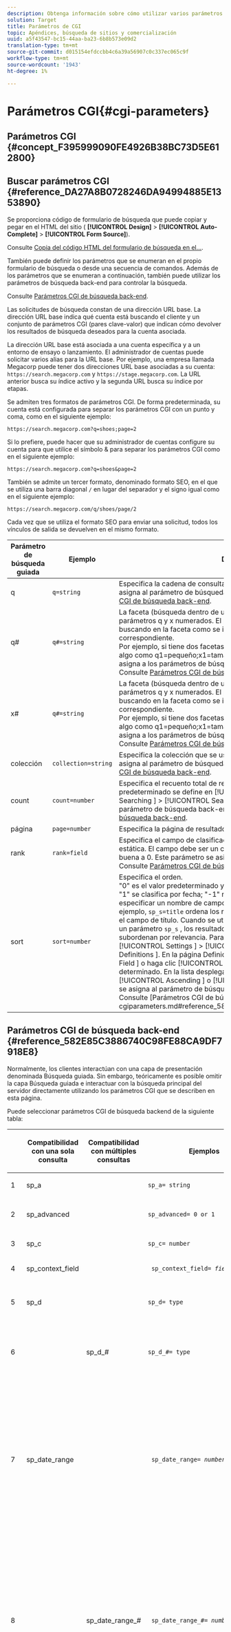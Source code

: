 ```yaml
---
description: Obtenga información sobre cómo utilizar varios parámetros CGI.
solution: Target
title: Parámetros de CGI
topic: Apéndices, búsqueda de sitios y comercialización
uuid: a5f43547-bc15-44aa-ba23-6b8b573e09d2
translation-type: tm+mt
source-git-commit: d015154efdccbb4c6a39a56907c0c337ec065c9f
workflow-type: tm+mt
source-wordcount: '1943'
ht-degree: 1%

---
```



# Parámetros CGI{#cgi-parameters}

## Parámetros CGI {#concept_F395999090FE4926B38BC73D5E612800}

## Buscar parámetros CGI {#reference_DA27A8B0728246DA94994885E1353890}

Se proporciona código de formulario de búsqueda que puede copiar y pegar en el HTML del sitio ( **[!UICONTROL Design]** > **[!UICONTROL Auto-Complete]** > **[!UICONTROL Form Source]**).

Consulte [Copia del código HTML del formulario de búsqueda en el...](../c-about-auto-complete.md#task_A3A01EA800F24C0AA33902387E0362C7).

También puede definir los parámetros que se enumeran en el propio formulario de búsqueda o desde una secuencia de comandos. Además de los parámetros que se enumeran a continuación, también puede utilizar los parámetros de búsqueda back-end para controlar la búsqueda.

Consulte [Parámetros CGI de búsqueda back-end](../c-appendices/c-cgiparameters.md#reference_582E85C3886740C98FE88CA9DF7918E8).

Las solicitudes de búsqueda constan de una dirección URL base. La dirección URL base indica qué cuenta está buscando el cliente y un conjunto de parámetros CGI (pares clave-valor) que indican cómo devolver los resultados de búsqueda deseados para la cuenta asociada.

La dirección URL base está asociada a una cuenta específica y a un entorno de ensayo o lanzamiento. El administrador de cuentas puede solicitar varios alias para la URL base. Por ejemplo, una empresa llamada Megacorp puede tener dos direcciones URL base asociadas a su cuenta: `https://search.megacorp.com` y `https://stage.megacorp.com`. La URL anterior busca su índice activo y la segunda URL busca su índice por etapas.

Se admiten tres formatos de parámetros CGI. De forma predeterminada, su cuenta está configurada para separar los parámetros CGI con un punto y coma, como en el siguiente ejemplo:

`https://search.megacorp.com?q=shoes;page=2`

Si lo prefiere, puede hacer que su administrador de cuentas configure su cuenta para que utilice el símbolo &amp; para separar los parámetros CGI como en el siguiente ejemplo:

`https://search.megacorp.com?q=shoes&page=2`

También se admite un tercer formato, denominado formato SEO, en el que se utiliza una barra diagonal `/` en lugar del separador y el signo igual como en el siguiente ejemplo:

`https://search.megacorp.com/q/shoes/page/2`

Cada vez que se utiliza el formato SEO para enviar una solicitud, todos los vínculos de salida se devuelven en el mismo formato.

| Parámetro de búsqueda guiada | Ejemplo | Descripción |
|--- |--- |--- |
| q | `q=string` | Especifica la cadena de consulta para la búsqueda. Este parámetro se asigna al parámetro de búsqueda back-end `sp_q` .  Consulte [Parámetros CGI de búsqueda back-end](../c-appendices/c-cgiparameters.md#reference_582E85C3886740C98FE88CA9DF7918E8). |
| q# | `q#=string` | La faceta (búsqueda dentro de un campo determinado) se realiza mediante parámetros q y x numerados.  El parámetro q define el término que está buscando en la faceta como se indica en el parámetro x numerado correspondiente.<br>Por ejemplo, si tiene dos facetas con nombres tamaño y color, puede tener algo como q1=pequeño;x1=tamaño;q2=rojo;x2=color.  Este parámetro se asigna a los parámetros de búsqueda back-end `sp_q_exact_#`.  <br>Consulte  [Parámetros CGI de búsqueda back-end](../c-appendices/c-cgiparameters.md#reference_582E85C3886740C98FE88CA9DF7918E8). |
| x# | `q#=string` | La faceta (búsqueda dentro de un campo determinado) se realiza mediante parámetros q y x numerados.  El parámetro q define el término que está buscando en la faceta como se indica en el parámetro x numerado correspondiente. <br>Por ejemplo, si tiene dos facetas con nombres tamaño y color, puede tener algo como q1=pequeño;x1=tamaño;q2=rojo;x2=color.  Este parámetro se asigna a los parámetros de búsqueda back-end `sp_x_#`.  <br>Consulte  [Parámetros CGI de búsqueda back-end](../c-appendices/c-cgiparameters.md#reference_582E85C3886740C98FE88CA9DF7918E8). |
| colección | `collection=string` | Especifica la colección que se usará para la búsqueda.  Este parámetro se asigna al parámetro de búsqueda back-end `sp_k` .  Consulte [Parámetros CGI de búsqueda back-end](../c-appendices/c-cgiparameters.md#reference_582E85C3886740C98FE88CA9DF7918E8). |
| count | `count=number` | Especifica el recuento total de resultados que se muestran.  El valor predeterminado se define en [!UICONTROL Settings ] > [!UICONTROL Searching ] > [!UICONTROL Searches ]. .  Este parámetro se asigna al parámetro de búsqueda back-end `sp_c` .  Consulte [Parámetros CGI de búsqueda back-end](../c-appendices/c-cgiparameters.md#reference_582E85C3886740C98FE88CA9DF7918E8). |
| página | `page=number` | Especifica la página de resultados que se devuelven. |
| rank | `rank=field` | Especifica el campo de clasificación que se utilizará para la clasificación estática.  El campo debe ser un campo de tipo Clasificación con relevancia buena a 0.  Este parámetro se asigna al parámetro back-end `sp_sr` .  Consulte [Parámetros CGI de búsqueda back-end](../c-appendices/c-cgiparameters.md#reference_582E85C3886740C98FE88CA9DF7918E8). |
| sort | `sort=number` | Especifica el orden.<br>&quot;0&quot; es el valor predeterminado y se ordena por puntuación de relevancia; &quot;1&quot; se clasifica por fecha; &quot;-1&quot; no se ordena.  Los usuarios pueden especificar un nombre de campo para el valor del parámetro `sp_s`.  Por ejemplo, `sp_s=title` ordena los resultados según los valores contenidos en el campo de título. Cuando se utiliza un nombre de campo para el valor de un parámetro ` sp_s ` , los resultados se ordenan por ese campo y luego se subordenan por relevancia.  Para habilitar esta función, haga clic en [!UICONTROL Settings ] > [!UICONTROL Metadata ] > [!UICONTROL Definitions ]. En la página Definiciones , haga clic [!UICONTROL Add New Field ] o haga clic [!UICONTROL Edit ] para un nombre de campo determinado. En la lista desplegable [!UICONTROL Sorting ], seleccione [!UICONTROL Ascending ] o [!UICONTROL Descending ]. Este parámetro se asigna al parámetro de búsqueda back-end `sp_s` . <br>Consulte  [Parámetros CGI de búsqueda back-end].(../c-appendices/c-cgiparameters.md#reference_582E85C3886740C98FE88CA9DF7918E8). |

## Parámetros CGI de búsqueda back-end {#reference_582E85C3886740C98FE88CA9DF7918E8}

Normalmente, los clientes interactúan con una capa de presentación denominada Búsqueda guiada. Sin embargo, teóricamente es posible omitir la capa Búsqueda guiada e interactuar con la búsqueda principal del servidor directamente utilizando los parámetros CGI que se describen en esta página.

Puede seleccionar parámetros CGI de búsqueda backend de la siguiente tabla:
<table> 
 <thead> 
  <tr> 
   <th colname="col1" class="entry"> </th> 
   <th colname="col2" class="entry"> <p>Compatibilidad con una sola consulta </p> </th> 
   <th colname="col03" class="entry"> <p>Compatibilidad con múltiples consultas </p> </th> 
   <th colname="col3" class="entry"> <p>Ejemplos </p> </th> 
   <th colname="col4" class="entry"> <p>Descripción </p> </th> 
  </tr> 
 </thead>
 <tbody> 
  <tr> 
   <td colname="col1"> <p>1 </p> </td> 
   <td colname="col2"> <p>sp_a </p> </td> 
   <td colname="col03"> <p> </p> </td> 
   <td colname="col3"> <p> <code>sp_a= string </code> </p> </td> 
   <td colname="col4"> <p>Especifica la cadena del número de cuenta. Este parámetro es obligatorio y debe ser una cadena de número de cuenta válida. Puede encontrar la cadena del número de cuenta en <span class="uicontrol"> Configuración </span> &gt; <span class="uicontrol"> Opciones de cuenta </span> &gt; <span class="uicontrol"> Configuración de cuenta </span>. </p> </td> 
  </tr> 
  <tr> 
   <td colname="col1"> <p>2 </p> </td> 
   <td colname="col2"> <p>sp_advanced </p> </td> 
   <td colname="col03"> <p> </p> </td> 
   <td colname="col3"> <p> <code>sp_advanced= 0 or 1 </code> </p> </td> 
   <td colname="col4"> <p>Si <code>sp_advanced=1 </code> se envía con una consulta, todo el código entre la etiqueta <code>&lt;search-if-advanced&gt; </code> y la etiqueta <code>&lt;/search-if-advanced&gt; </code> en la plantilla de búsqueda se utiliza para el formulario de búsqueda. Se ignorará todo el código entre la etiqueta <code>&lt;search-if-not-advanced&gt; </code> y la etiqueta <code>&lt;/search-if-not-advanced&gt; </code>. Si se envía <code>sp_advanced=0 </code> (o cualquier otro valor), se ignora el bloque de plantilla &lt;search-if-advanced&gt; y se utiliza el bloque de plantilla &lt;search-if-not-advanced&gt; . </p> </td> 
  </tr> 
  <tr> 
   <td colname="col1"> <p>3 </p> </td> 
   <td colname="col2"> <p>sp_c </p> </td> 
   <td colname="col03"> <p> </p> </td> 
   <td colname="col3"> <p> <code>sp_c= number </code> </p> </td> 
   <td colname="col4"> <p>Especifica el recuento total de resultados que se van a mostrar. El valor predeterminado es 10. </p> </td> 
  </tr> 
  <tr> 
   <td colname="col1"> <p>4 </p> </td> 
   <td colname="col2"> <p>sp_context_field </p> </td> 
   <td colname="col03"> <p> </p> </td> 
   <td colname="col3"> <p> <code> sp_context_field= <i>field</i> </code> </p> </td> 
   <td colname="col4"> <p>Recopila información contextual para el campo dado. La información recopilada se muestra en los resultados de búsqueda mediante la etiqueta de plantilla <code>&lt;search-context&gt; </code>. El valor predeterminado es <code>body </code>. </p> </td> 
  </tr> 
  <tr> 
   <td colname="col1"> <p>5 </p> </td> 
   <td colname="col2"> <p>sp_d </p> </td> 
   <td colname="col03"> <p> </p> </td> 
   <td colname="col3"> <p> <code>sp_d= type </code> </p> </td> 
   <td colname="col4"> <p>Especifica el tipo de búsqueda de intervalo de fechas que se va a realizar. Los valores posibles de tipo son cualquiera, lo que significa que no realice búsquedas de intervalos de fechas, personalizadas, lo que indica que el valor de <code>sp_date_range </code> debe utilizarse para determinar las fechas de búsqueda y específicas, lo que indica que los valores de <code>sp_start_day </code>, <code>sp_start_month </code>, <code>sp_start_year </code>, <code>sp_end_day </code>, <code>sp_end_month </code> y <code>sp_end_year </code> se utilizan para determinar el intervalo de fechas que se buscará. <code>sp_d </code> solo es necesario si el formulario de búsqueda contiene la opción de buscar por un intervalo personalizado (a modo de  <code>sp_date_range </code>) o por un intervalo de fechas de inicio y finalización específico. </p> </td> 
  </tr> 
  <tr> 
   <td colname="col1"> <p>6 </p> </td> 
   <td colname="col2"> <p> </p> </td> 
   <td colname="col03"> <p> sp_d_# </p> </td> 
   <td colname="col3"> <p> <code>sp_d_#= type </code> </p> </td> 
   <td colname="col4"> <p>Especifica el tipo de intervalo de fechas que se busca para la consulta <code>sp_q_# </code> correspondiente. El "#" se sustituye por un número entre 1 y 16 (por ejemplo, <code>sp_d_8 </code>, se aplica a la consulta numerada <code>sp_q_8 </code>). </p> <p>Puede establecer <code>type </code> en cualquier, lo que significa que no realice búsquedas de intervalos de fechas personalizadas, lo que indica que el valor de <code>sp_date_range_# </code> se utiliza para determinar las fechas de búsqueda y específico, lo que indica que los valores de <code>sp_q_min_day_# </code>, <code>sp_q_min_month_# </code>, <code>sp_q_min_year_# </code>, <code>sp_q_max_day_# </code>, <code>sp_q_max_month_# </code> y <code>sp_q_max_year_# </code> deben utilizarse para determinar el intervalo de fechas. El uso de <code>sp_d_# </code> solo es necesario si el formulario de búsqueda contiene la opción de buscar por un intervalo personalizado (mediante <code>sp_date_range_# </code>) o por un intervalo de fechas de inicio y finalización específico. </p> </td> 
  </tr> 
  <tr> 
   <td colname="col1"> <p>7 </p> </td> 
   <td colname="col2"> <p>sp_date_range </p> </td> 
   <td colname="col03"> <p> </p> </td> 
   <td colname="col3"> <p> <code> sp_date_range= <i>number</i> </code> </p> </td> 
   <td colname="col4"> <p>Especifica un intervalo de fechas predefinido que se aplicará a la búsqueda. Los valores buenos que son iguales o iguales a cero especifican el número de días que se buscarán antes de hoy; por ejemplo, un valor de "0" especifica "hoy", un valor de "1" especifica "hoy y ayer", un valor de "30" especifica "en los últimos 30 días", etc. </p> <p>Los valores por debajo de cero especifican un intervalo personalizado de la siguiente manera: </p> <p>-1 = "Ninguno", del mismo modo que se especifica sin intervalo de fechas. </p> <p>-2 = "Esta semana", que busca de domingo a sábado de la semana actual. </p> <p>-3 = "Última semana", que busca de domingo a sábado de la semana anterior a la semana actual. </p> <p>-4 = "Este mes", que busca fechas dentro del mes actual. </p> <p>-5 = "Último mes", que busca fechas dentro del mes anterior al mes actual. </p> <p>-6 = "Este año", que busca fechas dentro del año actual. </p> <p>-7 = "Último año", que busca fechas dentro del año anterior al año actual. </p> </td> 
  </tr> 
  <tr> 
   <td colname="col1"> <p>8 </p> </td> 
   <td colname="col2"> <p> </p> </td> 
   <td colname="col03"> <p>sp_date_range_# </p> </td> 
   <td colname="col3"> <p> <code> sp_date_range_#= <i>number</i> </code> </p> </td> 
   <td colname="col4"> <p>Especifica un intervalo de fechas predefinido para aplicar a la consulta <code>sp_q_# </code> correspondiente. El "#" se sustituye por un número entre 1 y 16 (por ejemplo, <code>sp_date_range_8 </code>, se aplica a la consulta numerada <code>sp_q_8 </code>). </p> <p>Los valores buenos o iguales a cero especifican la cantidad de días que se buscarán antes de hoy. Por ejemplo, un valor de 0 especifica hoy; un valor de 1 especifica hoy y ayer; un valor de 30 especifica en los últimos 30 días, etc. </p> <p>Los valores por debajo de cero especifican un intervalo personalizado de la siguiente manera: </p> <p>-1 = "Ninguno", del mismo modo que se especifica sin intervalo de fechas. </p> <p>-2 = "Esta semana", que busca de domingo a sábado de la semana actual. </p> <p>-3 = "Última semana", que busca de domingo a sábado de la semana anterior a la semana actual. </p> <p>-4 = "Este mes", que busca fechas dentro del mes actual. </p> <p>-5 = "Último mes", que busca fechas dentro del mes anterior al mes actual. </p> <p>-6 = "Este año", que busca fechas dentro del año actual. </p> <p>-7 = "Último año", que busca fechas dentro del año anterior al año actual. </p> </td> 
  </tr> 
  <tr> 
   <td colname="col1"> <p>9 </p> </td> 
   <td colname="col2"> <p>sp_dedupe_field </p> </td> 
   <td colname="col03"> <p> </p> </td> 
   <td colname="col3"> <p> <code> sp_dedupe_field= <i>fieldname</i> </code> </p> </td> 
   <td colname="col4"> <p>Especifica un solo campo en el que se van a desduplicar los resultados de búsqueda. Todos los resultados duplicados en ese campo se eliminan de los resultados de búsqueda. Por ejemplo, si para <code>sp_dedupe_field=title </code>, solo se muestra el resultado superior de un título determinado en los resultados de búsqueda (no hay dos resultados que tengan un contenido de campo de título idéntico). Para los campos de tipo multivalor (lista de permitidos), se utiliza todo el contenido del campo para la comparación. Solo se puede especificar un campo. No se permite un "calificador de tabla" en el nombre del campo. </p> </td> 
  </tr> 
  <tr> 
   <td colname="col1"> <p>10 </p> </td> 
   <td colname="col2"> <p>sp_e </p> </td> 
   <td colname="col03"> <p> </p> </td> 
   <td colname="col3"> <p> <code>sp_e= number </code> </p> </td> 
   <td colname="col4"> <p>Especifica que la expansión automática de caracteres comodín debe realizarse para cualquier palabra de la cadena de consulta con más de caracteres numéricos. En otras palabras, <code>sp_e=5 </code> especifica que las palabras con 5 o más caracteres, como "consulta" o "número", deben expandirse con el carácter comodín '*', lo que hace que la búsqueda sea equivalente a la búsqueda de "consulta*" o "número*". Las palabras con menos caracteres no se expanden, por lo que la búsqueda de "palabra" no tendría expansión automática de caracteres comodín. </p> </td> 
  </tr> 
  <tr> 
   <td colname="col1"> <p>11 </p> </td> 
   <td colname="col2"> <p> </p> </td> 
   <td colname="col03"> <p> sp_e_# </p> </td> 
   <td colname="col3"> <p> <code>sp_e_#= number </code> </p> </td> 
   <td colname="col4"> <p>Especifica que la expansión automática de caracteres comodín tiene lugar para cualquier palabra de la cadena de consulta <code>sp_q_# </code> correspondiente con más de caracteres numéricos. En otras palabras, <code>sp_e_2=5 </code> especifica que las palabras con cinco o más caracteres en la cadena de consulta <code>sp_q_2 </code>, como "consulta" o "número", deben expandirse con el carácter comodín ' <code>* </code>', lo que hace que la búsqueda sea equivalente a la búsqueda de "consulta*" o "número*". Las palabras con menos caracteres no se expanden, por lo que una búsqueda de "palabra" en <code>sp_q_2 </code> no tendría expansión automática de comodín. </p> </td> 
  </tr> 
  <tr> 
   <td colname="col1"> <p>12 </p> </td> 
   <td colname="col2"> <p>sp_end_day, sp_end_month, sp_end_year </p> </td> 
   <td colname="col03"> <p> </p> </td> 
   <td colname="col3"> <p> <code> sp_end_day= <i>number</i>,sp_end_month= <i>number</i>, sp_end_year= <i>number</i> </code> </p> </td> 
   <td colname="col4"> <p>Este triplete de valores especifica el intervalo de fechas de finalización de la búsqueda y debe proporcionarse como un conjunto. </p> </td> 
  </tr> 
  <tr> 
   <td colname="col1"> <p>13 </p> </td> 
   <td colname="col2"> <p>sp_f </p> </td> 
   <td colname="col03"> <p> </p> </td> 
   <td colname="col3"> <p> <code>sp_f= string </code> </p> </td> 
   <td colname="col4"> <p>Especifica el conjunto de caracteres de las cadenas de parámetros de consulta (como <code>sp_q </code>). Esta cadena siempre debe coincidir con el conjunto de caracteres de la página que contiene el formulario de búsqueda. </p> </td> 
  </tr> 
  <tr> 
   <td colname="col1"> <p>14 </p> </td> 
   <td colname="col2"> <p>sp_field_table </p> </td> 
   <td colname="col03"> <p> </p> </td> 
   <td colname="col3"> <p> <code> sp_field_ table=table: field,field... </code> </p> </td> 
   <td colname="col4"> <p>Define una tabla de datos lógica que consta de los campos dados. Por ejemplo, una tabla denominada "elementos" que consta de los campos "color", "tamaño" y "precio" se definiría de la siguiente manera: </p> <p> <code>sp_field_table=items:color,size,price </code> </p> <p>Las tablas lógicas son más útiles junto con los campos que tienen activada la opción "Listas de permitidos" (en <span class="uicontrol"> Configuración </span> &gt; <span class="uicontrol"> Metadatos </span> &gt; <span class="uicontrol"> Definiciones </span>). Todos los parámetros de CGI y las etiquetas de plantilla que toman un nombre de campo como valor pueden especificar opcionalmente un nombre de tabla seguido de "." antes del nombre del campo (por ejemplo, <code>sp_x_1=tablename.fieldname </code>). </p> <p>Por ejemplo, para realizar una búsqueda de documentos que contengan uno o más elementos "rojos" de tamaño "grande" (donde los elementos se representan como filas paralelas de metadatos), puede utilizar lo siguiente: </p> <p> <code> sp_q_exact_1=red&amp;sp_x_1=items.color&amp; sp_q_exact_2=large&amp;sp_x_2=items.size&amp;sp_field_table=items:color,size,price </code> </p> </td> 
  </tr> 
  <tr> 
   <td colname="col1"> <p>15 </p> </td> 
   <td colname="col2"> sp_i </td> 
   <td colname="col03"> <p> </p> </td> 
   <td colname="col3"> <p> </p></td><td colname="col4"><p></p><p></p><p><code>sp_i=1 </code><code>sp_i=2 </code></p></td></tr><tr><td colname="col1"><p></p></td><td colname="col2"><p></p></td><td colname="col03"><p></p></td><td colname="col3"><p><code>sp_k= string </code></p></td><td colname="col4"><p></p><p></p></td></tr><tr><td colname="col1"><p></p></td><td colname="col2"><p></p></td><td colname="col03"><p></p></td><td colname="col3"><p><code>sp_l= string </code></p></td><td colname="col4"><p><code>sp_q </code><code>string </code></p></td></tr><tr><td colname="col1"><p></p></td><td colname="col2"><p></p></td><td colname="col03"><p></p></td><td colname="col3"><p><code>sp_literal= 0 or 1 </code></p></td><td colname="col4"><p><code>sp_literal=1 </code></p><p><code>sp_literal=0 </code></p><p></p></td></tr><tr><td colname="col1"><p></p></td><td colname="col2"><p></p></td><td colname="col03"><p></p></td><td colname="col3"><p><code>sp_m= number </code></p></td><td colname="col4"><p></p></td></tr><tr><td colname="col1"><p></p></td><td colname="col2"><p></p></td><td colname="col03"><p></p></td><td colname="col3"><p><code>sp_n= number </code></p></td><td colname="col4"><p></p></td></tr><tr><td colname="col1"><p></p></td><td colname="col2"><p></p></td><td colname="col03"><p></p></td><td colname="col3"><p><code>sp_not_found_page= url </code></p></td><td colname="col4"><p></p></td></tr><tr><td colname="col1"><p></p></td><td colname="col2"><p></p></td><td colname="col03"><p></p></td><td colname="col3"><p><code>sp_p= any/all/phrase </code></p></td><td colname="col4"><p><code>any </code><code>all </code><code>phrase </code></p><p><code>phrase </code><code>all </code><code>sp_p </code></p><p></p><p></p><p><code>sp_p </code></p><p></p></td></tr><tr><td colname="col1"><p></p></td><td colname="col2"><p></p></td><td colname="col03"><p></p></td><td colname="col3"><p><code>sp_p_#= any/all/phrase </code></p></td><td colname="col4"><p><code>sp_q_# </code><code>sp_p_8 </code><code>sp_q_8 </code><code>any </code><code>all </code><code>phrase </code></p><p><code>all </code><code>phrase </code><code>sp_p_# </code><code>any </code></p></td></tr><tr><td colname="col1"><p></p></td><td colname="col2"><p></p></td><td colname="col03"><p></p></td><td colname="col3"><p><code> sp_pt= <i>exact/equivalent/compatible</i> </code></p></td><td colname="col4"><p><code>exact </code><code>equivalent </code><code>compatible </code><code>sp_p </code><code>exact </code><code>sp_p </code><code>all </code><code>phrase </code><code>equivalent </code><code>sp_pt </code><code>compatible </code></p></td></tr><tr><td colname="col1"><p></p></td><td colname="col2"><p></p></td><td colname="col03"><p></p></td><td colname="col3"><p><code> sp_pt_#= <i>exact/equivalent/compatible</i> </code></p></td><td colname="col4"><p><code>sp_q_# </code><code>sp_p_8 </code><code>sp_q_8 </code><code>exact </code><code>equivalent </code><code>exact </code><code>compatible </code><code>sp_p_# </code><code>exact </code><code>sp_p_# </code><code>equivalent </code><code>sp_pt_# </code><code>compatible </code></p></td></tr><tr><td colname="col1"><p></p></td><td colname="col2"><p></p></td><td colname="col03"><p></p></td><td colname="col3"><p><code>sp_q= string </code></p></td><td colname="col4"><p></p></td></tr><tr><td colname="col1"><p></p></td><td colname="col2"><p></p></td><td colname="col03"><p></p></td><td colname="col3"><p><code>sp_q_#= text </code></p></td><td colname="col4"><p><code>sp_q_# </code><code>sp_q_1 </code><code>sp_q_16 </code></p><p></p><p><code class="syntax html"> Search&nbsp;for:&nbsp;&lt;input&nbsp;type="text"&nbsp;name="sp_q"&nbsp;value="great"&gt; 
      Search&nbsp;for:&nbsp;&lt;input&nbsp;type="text"&nbsp;name="sp_q_1"&nbsp;value="books"&gt; </code></p></td></tr><tr><td colname="col1"><p></p></td><td colname="col2"><p></p></td><td colname="col03"><p></p></td><td colname="col3"><p><code>sp_q_day= integer value </code></p><p><code>sp_q_month= integer value </code></p><p><code>sp_q_year= integer value </code></p><p><code>sp_q_day_#= integer value </code></p><p><code>sp_q_month_#= integer value </code></p><p><code>sp_q_year_#= integer value </code></p></td><td colname="col4"><p><code>sp_q_day </code><code>sp_q_month </code><code>sp_q_year </code><code>sp_q </code></p><p><code># </code><code>sp_q_day_6 </code><code>sp_q_6 </code></p><p><code>PublishDate </code></p><p><code class="syntax html"> &lt;input&nbsp;type="hidden"&nbsp;name="sp_x_1"&nbsp;value="PublishDate"&gt; Search&nbsp;for:&nbsp;&lt;input&nbsp;type="text"&nbsp;name="sp_q"&nbsp;value="orange"&gt;On&nbsp;:&nbsp;&lt;input&nbsp;type="text"&nbsp;name="sp_q_day_1"&nbsp;size="2"&nbsp;value="1"&gt;&nbsp;Day&lt;input&nbsp;type="text"&nbsp;name="sp_q_month_1"&nbsp;size="2"&nbsp;value="1"&gt;&nbsp;Month &lt;input&nbsp;type="text"&nbsp;name="sp_q_year_1"&nbsp;size="4"&nbsp;value="2000"&gt;&nbsp;Year&nbsp; </code></p></td></tr><tr><td colname="col1"><p></p></td><td colname="col2"><p></p></td><td colname="col03"><p></p></td><td colname="col3"><p><code> sp_q_location=<i>latitude/longitude</i> OR <i>areacode</i> OR <i>zipcode</i> </code></p><p><code> sp_q_location_#= <i>latitude/longitude</i> OR <i>areacode</i> OR <i>zipcode</i> </code></p></td><td colname="col4"><p><code>sp_q_location </code><code>sp_q_location_# </code><code># </code></p><p></p><p></p></td></tr><tr><td colname="col1"><p></p></td><td colname="col2"><p></p></td><td colname="col03"><p></p></td><td colname="col3"><p><code> sp_q_max_relevant_distance= <i>value</i> </code></p><p><code> sp_q_max_relevant_distance_#= <i>value</i> </code></p></td><td colname="col4"><p><code>sp_q_max_relevant_distance </code><code>sp_q_max_relevant_distance_# </code><code># </code></p><p><code>sp_q_max_relevant_distance </code></p><p><code>sp_q_max_relevant_distance_# </code></p><p></p></td></tr><tr><td colname="col1"><p></p></td><td colname="col2"><p></p><p></p></td><td colname="col03"><p></p><p></p></td><td colname="col3"><p><code> sp_q_min_day=<i>integer value</i> </code></p><p><code> sp_q_min_month=<i>integer value</i> </code></p><p><code> sp_q_min_year=<i>integer value</i> </code></p><p><code> sp_q_max_day=<i>integer value</i> </code></p><p><code> sp_q_max_month=<i>integer value</i> </code></p><p><code> sp_q_max_year=<i>integer value</i> </code></p><p><code> sp_q_min_day_#=<i>integer value</i> </code></p><p><code> sp_q_min_month_#=<i>integer value</i> </code></p><p><code> sp_q_min_year_#=<i>integer value</i> </code></p><p><code> sp_q_max_day_#=<i>integer value</i> </code></p><p><code> sp_q_max_month_#=<i>integer value</i> </code></p><p><code> sp_q_max_year_#=<i>integer value</i> </code></p></td><td colname="col4"><p><code>sp_q_min_day </code><code>sp_q_min_month </code><code>sp_q_min_year </code><code>sp_q_max_day </code><code>sp_q_max_month </code><code>sp_q </code></p><p><code># </code><code>sp_q_min_day_6 </code><code>sp_q_6 </code></p><p></p><p><code>PublishDate </code></p><p><code class="syntax html"> &lt;input&nbsp;type="hidden"&nbsp;name="sp_x_1"&nbsp;value="PublishDate"&gt;Search&nbsp;for:&nbsp;&lt;input&nbsp;type="text"&nbsp;name="sp_q"&nbsp;value="orange"&gt;Between:&nbsp;&lt;input&nbsp;type="text"&nbsp;name="sp_q_min_day_1"&nbsp;size="2"&nbsp;value="1"&gt;&nbsp;Start&nbsp;Day&lt;input&nbsp;type="text"&nbsp;name="sp_q_min_month_1"&nbsp;size="2"&nbsp;value="1"&gt;&nbsp;Start&nbsp;Month 
      &lt;input&nbsp;type="text"&nbsp;name="sp_q_min_year_1"&nbsp;size="4"&nbsp;value="2000"&gt;&nbsp;Start&nbsp;Year 
      And:&nbsp;&lt;input&nbsp;type="text"&nbsp;name="sp_q_max_day_1"&nbsp;size="2"&nbsp;value="31"&gt;&nbsp;End&nbsp;Day 
      &lt;input&nbsp;type="text"&nbsp;name="sp_q_max_month_1"&nbsp;size="2"&nbsp;value="12"&gt;&nbsp;End&nbsp;Month 
      &lt;input&nbsp;type="text"&nbsp;name="sp_q_max_year_1"&nbsp;size="4"&nbsp;value="2000"&gt;&nbsp;End&nbsp;Year </code></p></td></tr><tr><td colname="col1"><p></p></td><td colname="col2"><p></p></td><td colname="col03"><p></p></td><td colname="col3"><p><code>sp_q_min= value </code></p><p><code>sp_q_max= value </code></p><p><code>sp_q_min_#= value </code></p><p><code>sp_q_max_#= value </code></p><p><code>sp_q_exact_#=value </code></p></td><td colname="col4"><p><code>sp_q_min </code><code>sp_q_max </code><code>sp_q_exact </code><code>sp_q </code></p><p><code># </code><code>sp_q_min_8 </code><code>sp_q_8 </code></p><p><code>sp_q_exact_# </code><code>sp_q_min_# </code><code>sp_q_max_# </code><code>sp_q_exact_# </code><code>sp_q_min_# </code><code>sp_q_max_# </code></p><p><code>sp_q_min_# </code><code>sp_q_max_# </code><code>sp_q_exact_# </code><code>...&amp;sp_q_exact_1=green|red&amp;sp_x_1=color </code></p></td></tr><tr><td colname="col1"><p></p></td><td colname="col2"><p></p></td><td colname="col03"><p></p></td><td colname="col3"><p><code>sp_q_nocp= 1 or 0 </code></p><p><code>sp_q_nocp_#= 1 or 0 </code></p></td><td colname="col4"><p><code>0 </code></p><p><code>1 </code></p><p><code>sp_q_nocp </code><code>sp_q </code><code># </code><code>sp_q_nocp_8 </code><code>sp_q_8 </code></p><p></p></td></tr><tr><td colname="col1"><p></p></td><td colname="col2"><p></p></td><td colname="col03"><p></p></td><td colname="col3"><p><code>sp_q_required= 1 or 0 or -1 </code></p><p><code>sp_q_required_#= 1 or 0 or -1 </code></p></td><td colname="col4"><p></p><p><code>sp_q_required </code><code>sp_q </code></p><p><code># </code><code>sp_q_required_8 </code><code>sp_q_8 </code></p><p></p><p><code class="syntax html"> &lt;input&nbsp;type="hidden"&nbsp;name="sp_x_1"&nbsp;value="platform"&gt; 
      Search&nbsp;for:&nbsp;&lt;input&nbsp;type="text"&nbsp;name="sp_q"&nbsp;value="calc"&gt; 
      Exclude:&nbsp;&lt;input&nbsp;type="text"&nbsp;name="sp_q_1"&nbsp;value="mac&nbsp;win&nbsp;all"&gt; 
      &lt;input&nbsp;type="hidden"&nbsp;name="sp_q_required_1"&nbsp;value="-1"&gt; </code></p></td></tr><tr><td colname="col1"><p></p></td><td colname="col2"><p></p></td><td colname="col03"><p></p></td><td colname="col3"><p><code> sp_redirect_ 
      if_one_result= <i>0 or 1</i> </code></p></td><td colname="col4"><p></p></td></tr><tr><td colname="col1"><p></p></td><td colname="col2"><p></p></td><td colname="col03"><p></p></td><td colname="col3"><p><code>sp_referrer= url </code></p></td><td colname="col4"><p></p><p></p></td></tr><tr><td colname="col1"><p></p></td><td colname="col2"><p></p></td><td colname="col03"><p></p></td><td colname="col3"><p></p></td><td colname="col4"><p><code>ro </code></p><p></p><p><code>sp_ro=body:10 </code></p><p></p><p><code>sp_ro=body:9|title:9 </code></p><p><p><code>sp_ro=title:10 </code><code>title </code><code>sp_ro </code><code>sp_ro </code></p></p><p></p><p></p></td></tr><tr><td colname="col1"><p></p></td><td colname="col2"><p></p></td><td colname="col03"><p></p></td><td colname="col3"><p><code>sp_s= number </code></p></td><td colname="col4"><p></p><p><code>sp_s </code><code>sp_s=title </code><code>sp_s </code></p><p></p><p><code>sp_s </code></p><p><code class="syntax html"> &lt;input&nbsp;type="hidden"&nbsp;name="sp_s"&nbsp;value="artist"&gt; 
      &lt;input&nbsp;type="hidden"&nbsp;name="sp_s"&nbsp;value="album"&gt; 
      &lt;input&nbsp;type="hidden"&nbsp;name="sp_s"&nbsp;value="track"&gt; 
      Search&nbsp;for:&nbsp;&lt;input&nbsp;type="text"&nbsp;name="sp_q"&nbsp;value="Music&nbsp;Search"&gt; </code></p><p><code>sp_field_table </code></p><p></p><p></p></td></tr><tr><td colname="col1"><p></p></td><td colname="col2"><p></p></td><td colname="col03"><p></p></td><td colname="col3"><p><code>sp_sr= field </code></p></td><td colname="col4"><p><code>sp_sr </code></p><p><code>sp_sr </code><code>&lt;input type="hidden" name="sp_sr" value=""&gt; </code></p></td></tr><tr><td colname="col1"><p></p></td><td colname="col2"><p></p></td><td colname="col03"><p></p></td><td colname="col3"><p><code>sp_sfvl_field= string </code></p></td><td colname="col4"><p><code>search-field-value-list</code></p><p><code>sp_sfvl_field </code></p></td></tr><tr><td colname="col1"><p></p></td><td colname="col2"><p></p></td><td colname="col03"><p></p></td><td colname="col3"><p></p></td><td colname="col4"><p><code>search-field-value-list </code></p><p><code>dynamic-facet-field-count </code><code>dynamic-facet-field-count </code></p><p><code>sp_sfvl_df_count </code><code>dynamic-facet-field-count </code><code>sp_sfvl_df_count </code><code>sp_sfvl_df_count </code></p><p></p></td></tr><tr><td colname="col1"><p></p></td><td colname="col2"><p></p></td><td colname="col03"><p></p></td><td colname="col3"><p></p><p></p></td><td colname="col4"><p></p><p></p><p></p></td></tr><tr><td colname="col1"><p></p></td><td colname="col2"><p></p></td><td colname="col03"><p></p></td><td colname="col3"><p></p><p></p></td><td colname="col4"><p></p><p><p><code>sp_sfvl_df_count </code><code>sp_sfvl_df_include </code><code>sp_sfvl_df_include </code><code>sp_sfvl_df_count </code></p></p><p></p></td></tr><tr><td colname="col1"><p></p></td><td colname="col2"><p></p></td><td colname="col03"><p></p></td><td colname="col3"><p><code>sp_staged= 0 or 1 </code></p></td><td colname="col4"><p><code>sp_staged=1 </code></p><p></p></td></tr><tr><td colname="col1"><p></p></td><td colname="col2"><p></p></td><td colname="col03"><p></p></td><td colname="col3"><p><code>sp_start_day= number </code></p><p><code>sp_start_month= number </code></p><p><code>sp_start_year= number </code></p></td><td colname="col4"><p></p></td></tr><tr><td colname="col1"><p></p></td><td colname="col2"><p></p></td><td colname="col03"><p></p></td><td colname="col3"><p><code>sp_suggest_q= number </code></p></td><td colname="col4"><p><code>sp_suggest_q </code><code>sp_q[_#] </code></p><p><code>sp_suggest_q </code><code>sp_q </code></p><p><code>sp_suggest_q=1 </code><code>sp_q_1 </code></p></td></tr><tr><td colname="col1"><p></p></td><td colname="col2"><p></p></td><td colname="col03"><p></p></td><td colname="col3"><p><code>sp_t= string </code></p></td><td colname="col4"><p></p><p></p><p></p><p></p></td></tr><tr><td colname="col1"><p></p></td><td colname="col2"><p></p></td><td colname="col03"><p></p></td><td colname="col3"><p><code>sp_trace= 0 or 1 </code></p></td><td colname="col4"><p><code>sp_stage=1 </code></p><p></p><p><p></p></p></td></tr><tr><td colname="col1"><p></p></td><td colname="col2"><p></p></td><td colname="col03"><p></p></td><td colname="col3"><p><code> sp_w= <i>sound-alike-enable</i> </code></p><p><code> sp_w_control=<i>sound-alike-control</i> </code></p></td><td colname="col4"><p></p><p></p><p></p><p></p><p></p><code>sp_w_control </code></p><p><code>sp_w_control=0 </code><code>sp_w </code></p><p><code class="syntax html"> &lt;input&nbsp;type=hidden&nbsp;name="sp_w_control"&nbsp;value="0"&gt;&lt;input&nbsp;type=checkbox&nbsp;name="sp_w"&nbsp;value="exact"&gt;No&nbsp;Sound-Alike&nbsp;matching </code></p><p><code>sp_w_control=1 </code><code>sp_w </code></p><p><code class="syntax html"> &lt;input&nbsp;type=hidden&nbsp;name="sp_w_control"&nbsp;value="1"&gt;&lt;input&nbsp;type=checkbox&nbsp;name="sp_w"&nbsp;value="alike"&gt;Sound-Alike&nbsp;matching </code></p><p><code>sp_w_control </code><code>sp_w </code></p><p></p></td></tr><tr><td colname="col1"><p></p></td><td colname="col2"><p></p></td><td colname="col03"><p></p></td><td colname="col3"><p><code>sp_x= field </code></p></td><td colname="col4"><p><code>sp_q </code><code>sp_x </code></p><p></p><p><code>sp_x </code></p><p></p><p><code>sp_x=any </code><code>sp_x </code></p><p><code>sp_x </code></p><p><code class="syntax html"> &lt;input&nbsp;type="hidden"&nbsp;name="sp_x"&nbsp;value="title"&gt;&lt;input&nbsp;type="hidden"&nbsp;name="sp_x"&nbsp;value="author"&gt;Search&nbsp;for:&nbsp;&lt;input&nbsp;type="text"&nbsp;name="sp_q"&nbsp;value="Great&nbsp;Books"&gt; </code></p></td></tr><tr><td colname="col1"><p></p></td><td colname="col2"><p></p></td><td colname="col03"><p></p></td><td colname="col3"><p><code>sp_x_#= field-name </code></p></td><td colname="col4"><p><code>sp_q_# </code><code> # </code><code>sp_x_8 </code></p><p><code>sp_x_# </code></p><p></p><p><code class="syntax html"> Search&nbsp;for:&nbsp;&lt;input&nbsp;type="text"&nbsp;name="sp_q"&nbsp;value="great"&gt;&lt;input&nbsp;type="hidden"&nbsp;name="sp_x_1"&nbsp;value="author"&gt;Search&nbsp;only&nbsp;documents&nbsp;written&nbsp;by:&nbsp;&lt;input&nbsp;type="text"&nbsp;name="sp_q_1"&nbsp;value="Fitzgerald"&gt; </code></p><p><code>sp_x </code><code>sp_x_# </code></p><p></p><p><code class="syntax html"> &lt;input&nbsp;type="hidden"&nbsp;name="sp_x_1"&nbsp;value="body"&gt;&lt;input&nbsp;type="hidden"&nbsp;name="sp_x_1"&nbsp;value="keys"&gt;Search&nbsp;for:&nbsp;&lt;input&nbsp;type="text"&nbsp;name="sp_q_1"&nbsp;value="flower"&gt; </code></p></td></tr></tbody></table>

## Un ejemplo típico del uso de parámetros CGI de búsqueda back-end {#section_260012BBC2514CC9A8E02E53DE8B41EE}

Las siguientes consultas de vínculos inician una búsqueda utilizando &quot;Música&quot; como consulta de búsqueda y utilizan todos los parámetros predeterminados. Tenga en cuenta que la dirección URL está dividida en dos líneas para facilitar la lectura. En su HTML, este vínculo debe estar en una línea.

```
<a href="https://search.atomz.com/search/?sp_q=Music&sp_a=sp99999999"> 
Testing...</a>
```

La misma funcionalidad se define más generalmente con un formulario:

```
<form action="https://search.atomz.com/search/"> 
<input size=12 name="sp_q" value="Music"><br> 
<input type=hidden name="sp_a" value="sp99999999"> 
<input type=submit value="Search"><br> 
</form>
```

Normalmente, se deben usar parámetros predeterminados al iniciar una búsqueda. De este modo, se muestra la primera página, se ordena por relevancia y permite al cliente elegir otras páginas y otras opciones. Si el formulario de búsqueda del sitio incluye opciones para las colecciones, pase el nombre de la colección como parámetro.

## Un ejemplo detallado del uso de parámetros CGI de búsqueda back-end {#section_5FA3C620D5124FB2AB28857F8D8473F6}

Las siguientes consultas de formulario muestran `25` resultados que comienzan por el resultado `10`. No se muestran los resúmenes, el criterio de ordenación es por fecha y se utiliza la colección denominada `support`. Solo se devuelven los documentos con fecha de los últimos 30 días.

```
<form action="https://search.atomz.com/search/"> 
<input size=12 name="sp_q"><br> 
<input type=hidden name="sp_a" value="sp99999999"> 
<input type=submit value="Search"><br> 
<input type=hidden name=sp_n value=10> 
<input type=hidden name=sp_c value=25> 
<input type=hidden name=sp_m value=0> 
<input type=hidden name=sp_s value=1> 
<input type=hidden name=sp_k value="support"> 
<input type=hidden name=sp_date_range value=30> 
</form>
```

